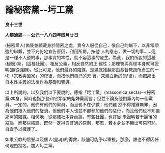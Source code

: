 # 論秘密黨--圬工黨


**良十三世**

**人類通牒－－公元一八八四年四月廿日**





(秘密黨人)偽裝並願藏身於隱密之處，責令人服從自己，像自己的屬下，以非常頑強的聯繫，並不充份地宣告原因，利用所屬，按他
人的意志，做一切的事……這是一種不人道的事，那事實的本性，就不容這事的發生。為此，我們所說的這種(秘密)黨，(這種社團)，相反公義，相反自然的正
經性；那理智與真理本身就可證明(無從強辯)。從此可見，他們最終的陰謀，是澈底推翻那由基督教誨所產生的一切「宗教與國家」的紀律，而按他們自己的天
資，來建立新的(紀律)，而把那出自本性主義的法律作為基礎和響導。

以上所說的，以及我們以下要說的，應指「圬工黨」(massonica 
secta)--(秘密黨)本身，同時也指那些和它類似的姐妹黨而言；但並不論及他們黨內每一個黨員。一定的，他們有他們的黨員，而且也不在少數；他們雖
然不得推辭無罪，因為他們捲入他們的旋渦，但他們本人也並不都參加他們的惡行，而且他們也不知道那黨的陰謀。相仿地，從那結社本身而論，有些社團，也許從
未證明若干最後的結論，而那些結論，既然一定得自普通的原則，那麼，若本身並不顯出可惡可恥，自宜予以擁護了。

如果公教的信誓以及個人(靈魂)的得救，該儘可能予以重視，那麼，誰也不得因任何理由投名，加入圬工黨。

